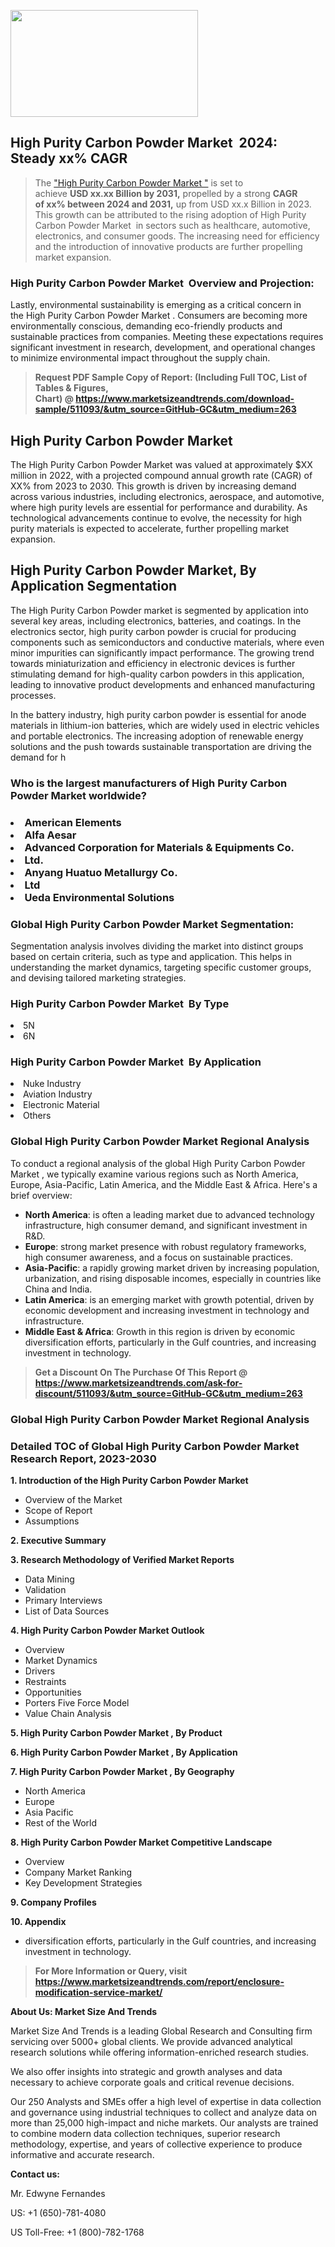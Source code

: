 <p><img class="alignnone size-medium wp-image-20088" src="https://ffe5etoiles.com/wp-content/uploads/2024/12/MST1-300x171.png" alt="" width="300" height="171" /></p><h2 id="ember46" class="ember-view reader-text-block__heading-2">High Purity Carbon Powder Market &nbsp;2024: Steady&nbsp;xx% CAGR</h2><blockquote id="ember47" class="ember-view reader-text-block__blockquote">The&nbsp;<a class="app-aware-link " href="https://www.marketsizeandtrends.com/download-sample/511093/&utm_source=GitHub-GC&utm_medium=263" target="_blank" data-test-app-aware-link="">"High Purity Carbon Powder Market "</a>&nbsp;is set to achieve&nbsp;<strong>USD&nbsp;xx.xx&nbsp;Billion by 2031,</strong>&nbsp;propelled by a strong&nbsp;<strong>CAGR of&nbsp;xx% between 2024 and 2031,</strong>&nbsp;up from USD xx.x Billion in 2023. This growth can be attributed to the rising adoption of&nbsp;High Purity Carbon Powder Market &nbsp;in sectors such as healthcare, automotive, electronics, and consumer goods. The increasing need for efficiency and the introduction of innovative products are further propelling market expansion.</blockquote><h3 id="ember48" class="ember-view reader-text-block__heading-3">High Purity Carbon Powder Market &nbsp;Overview and Projection:</h3><p id="ember49" class="ember-view reader-text-block__paragraph">Lastly, environmental sustainability is emerging as a critical concern in the&nbsp;High Purity Carbon Powder Market . Consumers are becoming more environmentally conscious, demanding eco-friendly products and sustainable practices from companies. Meeting these expectations requires significant investment in research, development, and operational changes to minimize environmental impact throughout the supply chain.</p><blockquote id="ember50" class="ember-view reader-text-block__blockquote"><strong>Request PDF Sample Copy of Report: (Including Full TOC, List of Tables &amp; Figures, Chart)&nbsp;@&nbsp;<strong><a href="https://www.marketsizeandtrends.com/download-sample/511093/&utm_source=GitHub-GC&utm_medium=263" target="_blank">https://www.marketsizeandtrends.com/download-sample/511093/&utm_source=GitHub-GC&utm_medium=263</a></strong></strong></blockquote><h3 class=""> <h2>High Purity Carbon Powder Market</h2><p>The High Purity Carbon Powder Market was valued at approximately $XX million in 2022, with a projected compound annual growth rate (CAGR) of XX% from 2023 to 2030. This growth is driven by increasing demand across various industries, including electronics, aerospace, and automotive, where high purity levels are essential for performance and durability. As technological advancements continue to evolve, the necessity for high purity materials is expected to accelerate, further propelling market expansion.</p><h2>High Purity Carbon Powder Market, By Application Segmentation</h2><p>The High Purity Carbon Powder market is segmented by application into several key areas, including electronics, batteries, and coatings. In the electronics sector, high purity carbon powder is crucial for producing components such as semiconductors and conductive materials, where even minor impurities can significantly impact performance. The growing trend towards miniaturization and efficiency in electronic devices is further stimulating demand for high-quality carbon powders in this application, leading to innovative product developments and enhanced manufacturing processes.</p><p>In the battery industry, high purity carbon powder is essential for anode materials in lithium-ion batteries, which are widely used in electric vehicles and portable electronics. The increasing adoption of renewable energy solutions and the push towards sustainable transportation are driving the demand for h</h3><h3 id="" class="">Who is the largest manufacturers of&nbsp;High Purity Carbon Powder Market worldwide?</h3><h3 class=""></Li><Li>American Elements</Li><Li> Alfa Aesar</Li><Li> Advanced Corporation for Materials & Equipments Co.</Li><Li> Ltd.</Li><Li> Anyang Huatuo Metallurgy Co.</Li><Li>Ltd</Li><Li> Ueda Environmental Solutions</h3><h3 id="ember53" class="ember-view reader-text-block__heading-3">Global&nbsp;High Purity Carbon Powder Market Segmentation:</h3><p id="ember54" class="ember-view reader-text-block__paragraph">Segmentation analysis involves dividing the market into distinct groups based on certain criteria, such as type and application. This helps in understanding the market dynamics, targeting specific customer groups, and devising tailored marketing strategies.</p><h3 id="" class="">High Purity Carbon Powder Market &nbsp;By Type</h3><p></Li><Li>5N</Li><Li> 6N</p><h3 id="" class="">High Purity Carbon Powder Market &nbsp;By Application</h3><p class=""></Li><Li>Nuke Industry</Li><Li> Aviation Industry</Li><Li> Electronic Material</Li><Li> Others</p><h3 id="ember62" class="ember-view reader-text-block__heading-3">Global High Purity Carbon Powder Market Regional Analysis</h3><p id="ember63" class="ember-view reader-text-block__paragraph">To conduct a regional analysis of the global High Purity Carbon Powder Market , we typically examine various regions such as North America, Europe, Asia-Pacific, Latin America, and the Middle East &amp; Africa. Here's a brief overview:</p><ul><li><strong>North America</strong>: is often a leading market due to advanced technology infrastructure, high consumer demand, and significant investment in R&amp;D.</li><li><strong>Europe</strong>: strong market presence with robust regulatory frameworks, high consumer awareness, and a focus on sustainable practices.</li><li><strong>Asia-Pacific</strong>: a rapidly growing market driven by increasing population, urbanization, and rising disposable incomes, especially in countries like China and India.</li><li><strong>Latin America</strong>: is an emerging market with growth potential, driven by economic development and increasing investment in technology and infrastructure.</li><li><strong>Middle East &amp; Africa</strong>: Growth in this region is driven by economic diversification efforts, particularly in the Gulf countries, and increasing investment in technology.</li></ul><blockquote id="ember61" class="ember-view reader-text-block__blockquote"><strong>Get a Discount On The Purchase Of This Report @ <strong><a href="https://html-cleaner.com/" target="">https://www.marketsizeandtrends.com/ask-for-discount/511093/&utm_source=GitHub-GC&utm_medium=263</a></strong></strong></blockquote><h3 id="ember62" class="ember-view reader-text-block__heading-3">Global High Purity Carbon Powder Market Regional Analysis</h3><h3 id="" class="">Detailed TOC of Global High Purity Carbon Powder Market Research Report, 2023-2030</h3><p id="" class=""><strong>1. Introduction of the High Purity Carbon Powder Market </strong></p><ul><li>Overview of the Market</li><li>Scope of Report</li><li>Assumptions</li></ul><p id="" class=""><strong>2. Executive Summary</strong></p><p id="" class=""><strong>3. Research Methodology of Verified Market Reports</strong></p><ul><li>Data Mining</li><li>Validation</li><li>Primary Interviews</li><li>List of Data Sources</li></ul><p id="" class=""><strong>4. High Purity Carbon Powder Market Outlook</strong></p><ul><li>Overview</li><li>Market Dynamics</li><li>Drivers</li><li>Restraints</li><li>Opportunities</li><li>Porters Five Force Model</li><li>Value Chain Analysis</li></ul><p id="" class=""><strong>5. High Purity Carbon Powder Market , By Product</strong></p><p id="" class=""><strong>6. High Purity Carbon Powder Market , By Application</strong></p><p id="" class=""><strong>7. High Purity Carbon Powder Market , By Geography</strong></p><ul><li>North America</li><li>Europe</li><li>Asia Pacific</li><li>Rest of the World</li></ul><p id="" class=""><strong>8. High Purity Carbon Powder Market Competitive Landscape</strong></p><ul><li>Overview</li><li>Company Market Ranking</li><li>Key Development Strategies</li></ul><p id="" class=""><strong>9. Company Profiles</strong></p><p id="" class=""><strong>10. Appendix</strong></p><ul><li>diversification efforts, particularly in the Gulf countries, and increasing investment in technology.</li></ul><blockquote id="ember65" class="ember-view reader-text-block__blockquote"><strong>For More Information or Query, visit <strong><strong><a href="https://html-cleaner.com/" target="">https://www.marketsizeandtrends.com/report/enclosure-modification-service-market/</a></strong></strong></strong></blockquote><p id="" class=""><strong>About Us: Market Size And Trends</strong></p><p id="" class="">Market Size And Trends is a leading Global Research and Consulting firm servicing over 5000+ global clients. We provide advanced analytical research solutions while offering information-enriched research studies.</p><p id="" class="">We also offer insights into strategic and growth analyses and data necessary to achieve corporate goals and critical revenue decisions.</p><p id="" class="">Our 250 Analysts and SMEs offer a high level of expertise in data collection and governance using industrial techniques to collect and analyze data on more than 25,000 high-impact and niche markets. Our analysts are trained to combine modern data collection techniques, superior research methodology, expertise, and years of collective experience to produce informative and accurate research.</p><p id="" class=""><strong>Contact us:</strong></p><p id="" class="">Mr. Edwyne Fernandes</p><p id="" class="">US: +1 (650)-781-4080</p><p id="" class="">US Toll-Free: +1 (800)-782-1768</p>
